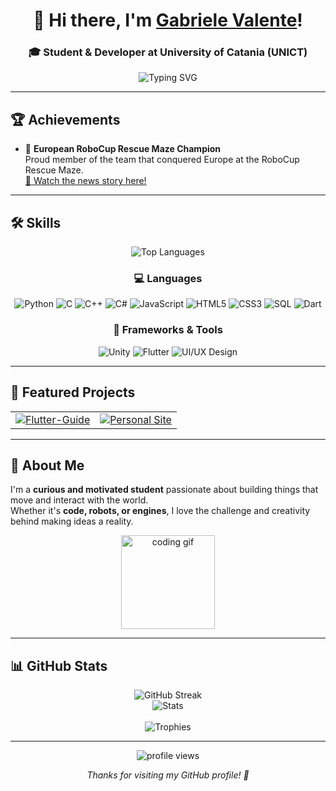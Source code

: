 <!-- HEADER -->
<h1 align="center">👋 Hi there, I'm <a href="https://github.com/gabriiivale007">Gabriele Valente</a>!</h1>
<h3 align="center">🎓 Student & Developer at University of Catania (UNICT)</h3>

<p align="center">
  <img src="https://readme-typing-svg.herokuapp.com?font=Fira+Code&weight=500&pause=1000&color=1AA7EC&center=true&vCenter=true&width=500&lines=Passionate+about+Robotics+🤖;Computer+Science+💻;Motors+and+Engineering+🏎️;Always+learning+new+things!" alt="Typing SVG" />
</p>

---

## 🏆 Achievements

- 🥇 **European RoboCup Rescue Maze Champion**  
  Proud member of the team that conquered Europe at the RoboCup Rescue Maze.  
  [🎥 Watch the news story here!](https://www.ilgiornale.it/video/attualit/l-iis-e-fermi-r-guttuso-giarre-conquista-l-europa-terzo-2493723.html)

---

## 🛠️ Skills

<div align="center">

![Top Languages](https://github-readme-stats.vercel.app/api/top-langs/?username=gabriiivale007&theme=vue-dark&show_icons=true&hide_border=false&layout=compact)

### 💻 Languages
![Python](https://img.shields.io/badge/-Python-3776AB?style=for-the-badge&logo=python&logoColor=white)
![C](https://img.shields.io/badge/-C-00599C?style=for-the-badge&logo=c&logoColor=white)
![C++](https://img.shields.io/badge/-C++-00599C?style=for-the-badge&logo=cplusplus&logoColor=white)
![C#](https://img.shields.io/badge/-C%23-239120?style=for-the-badge&logo=c-sharp&logoColor=white)
![JavaScript](https://img.shields.io/badge/-JavaScript-F7DF1E?style=for-the-badge&logo=javascript&logoColor=black)
![HTML5](https://img.shields.io/badge/-HTML5-E34F26?style=for-the-badge&logo=html5&logoColor=white)
![CSS3](https://img.shields.io/badge/-CSS3-1572B6?style=for-the-badge&logo=css3&logoColor=white)
![SQL](https://img.shields.io/badge/-SQL-4479A1?style=for-the-badge&logo=mysql&logoColor=white)
![Dart](https://img.shields.io/badge/-Dart-0175C2?style=for-the-badge&logo=dart&logoColor=white)

### 🧩 Frameworks & Tools
![Unity](https://img.shields.io/badge/-Unity-000000?style=for-the-badge&logo=unity&logoColor=white)
![Flutter](https://img.shields.io/badge/-Flutter-02569B?style=for-the-badge&logo=flutter&logoColor=white)
![UI/UX Design](https://img.shields.io/badge/-UI%2FUX%20Design-FF4088?style=for-the-badge&logo=figma&logoColor=white)

</div>

---

## 🚀 Featured Projects

<table>
  <tr>
    <td align="center">
      <a href="https://github.com/gabriiivale007/Flutter-Guide">
        <img src="https://github-readme-stats.vercel.app/api/pin/?username=gabriiivale007&repo=Flutter-Guide&theme=vue-dark" alt="Flutter-Guide"/>
      </a>
    </td>
    <td align="center">
      <a href="https://github.com/gabriiivale007/sito-personale">
        <img src="https://github-readme-stats.vercel.app/api/pin/?username=gabriiivale007&repo=sito-personale&theme=vue-dark" alt="Personal Site"/>
      </a>
    </td>
  </tr>
</table>

---

## 🔗 About Me

I'm a **curious and motivated student** passionate about building things that move and interact with the world.  
Whether it's **code, robots, or engines**, I love the challenge and creativity behind making ideas a reality.

<p align="center">
  <img src="https://media.giphy.com/media/M9gbBd9nbDrOTu1Mqx/giphy.gif" width="150" alt="coding gif">
</p>

---

## 📊 GitHub Stats

<div align="center">

![GitHub Streak](https://github-readme-streak-stats.herokuapp.com/?user=gabriiivale007&theme=vue-dark&hide_border=false)  
![Stats](https://github-readme-stats.vercel.app/api?username=gabriiivale007&theme=vue-dark&show_icons=true&hide_border=false&count_private=true)  
<br>
![Trophies](https://github-profile-trophy.vercel.app/?username=gabriiivale007&theme=algolia&no-bg=true&no-frame=false&margin-w=10)

</div>

---

<p align="center">
  <img src="https://komarev.com/ghpvc/?username=gabriiivale007&label=Profile%20Views&color=1AA7EC&style=flat" alt="profile views" />
</p>

<p align="center"><i>Thanks for visiting my GitHub profile! 🚀</i></p>
